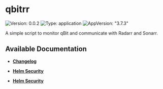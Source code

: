 # qbitrr

![Version: 0.0.2](https://img.shields.io/badge/Version-0.0.2-informational?style=flat-square) ![Type: application](https://img.shields.io/badge/Type-application-informational?style=flat-square) ![AppVersion: "3.7.3"](https://img.shields.io/badge/AppVersion-"3.7.3"-informational?style=flat-square)

A simple script to monitor qBit and communicate with Radarr and Sonarr.

## Available Documentation

- [**Changelog**](CHANGELOG)

- [**Helm Security**](container-security)

- [**Helm Security**](helm-security)

